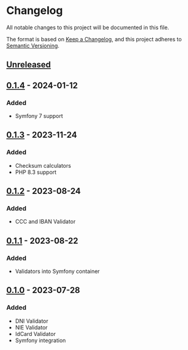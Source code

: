 # Changelog

All notable changes to this project will be documented in this file.

The format is based on [Keep a Changelog](https://keepachangelog.com/en/1.0.0/),
and this project adheres to [Semantic Versioning](https://semver.org/spec/v2.0.0.html).

## [Unreleased]

## [0.1.4] - 2024-01-12

### Added

- Symfony 7 support

## [0.1.3] - 2023-11-24

### Added

- Checksum calculators
- PHP 8.3 support

## [0.1.2] - 2023-08-24

### Added

- CCC and IBAN Validator

## [0.1.1] - 2023-08-22

### Added

- Validators into Symfony container

## [0.1.0] - 2023-07-28

### Added

- DNI Validator
- NIE Validator
- IdCard Validator
- Symfony integration


[unreleased]: https://github.com/ajgarlag/AjglValidatorEs/compare/0.1.4...HEAD
[0.1.4]: https://github.com/ajgarlag/AjglValidatorEs/releases/tag/0.1.4
[0.1.3]: https://github.com/ajgarlag/AjglValidatorEs/releases/tag/0.1.3
[0.1.2]: https://github.com/ajgarlag/AjglValidatorEs/releases/tag/0.1.2
[0.1.1]: https://github.com/ajgarlag/AjglValidatorEs/releases/tag/0.1.1
[0.1.0]: https://github.com/ajgarlag/AjglValidatorEs/releases/tag/0.1.0
